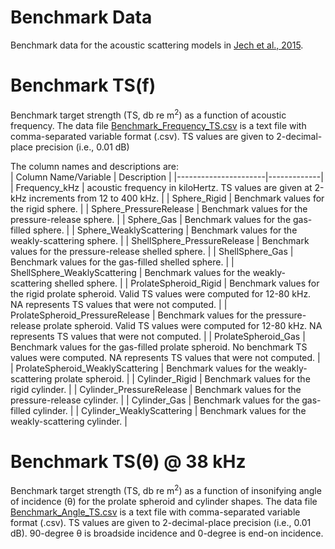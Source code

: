 # Benchmark Data
Benchmark data for the acoustic scattering models in [Jech et al., 2015](https://doi.org/10.1121/1.4937607).

# Benchmark TS(f)
Benchmark target strength (TS, db re m<sup>2</sup>) as a function of acoustic frequency. The data file [Benchmark_Frequency_TS.csv](https://github.com/ices-tools-dev/echoSMs/blob/main/BenchMark_Data/Benchmark_Frequency_TS.csv) is a text file with comma-separated variable format (.csv). TS values are given to 2-decimal-place precision (i.e., 0.01 dB)

The column names and descriptions are:</br>
| Column Name/Variable | Description |
|----------------------|-------------|
| Frequency_kHz | acoustic frequency in kiloHertz. TS values are given at 2-kHz increments from 12 to 400 kHz. |
| Sphere_Rigid | Benchmark values for the rigid sphere. |
| Sphere_PressureRelease | Benchmark values for the pressure-release sphere. |
| Sphere_Gas | Benchmark values for the gas-filled sphere. |
| Sphere_WeaklyScattering | Benchmark values for the weakly-scattering sphere. |
| ShellSphere_PressureRelease | Benchmark values for the pressure-release shelled sphere. |
| ShellSphere_Gas | Benchmark values for the gas-filled shelled sphere. |
| ShellSphere_WeaklyScattering | Benchmark values for the weakly-scattering shelled sphere. |
| ProlateSpheroid_Rigid | Benchmark values for the rigid prolate spheroid. Valid TS values were computed for 12-80 kHz. NA represents TS values that were not computed. |
| ProlateSpheroid_PressureRelease | Benchmark values for the pressure-release prolate spheroid. Valid TS values were computed for 12-80 kHz. NA represents TS values that were not computed. |
| ProlateSpheroid_Gas | Benchmark values for the gas-filled prolate spheroid. No benchmark TS values were computed. NA represents TS values that were not computed. |
| ProlateSpheroid_WeaklyScattering | Benchmark values for the weakly-scattering prolate spheroid. |
| Cylinder_Rigid | Benchmark values for the rigid cylinder. |
| Cylinder_PressureRelease | Benchmark values for the pressure-release cylinder. |
| Cylinder_Gas | Benchmark values for the gas-filled cylinder. |
| Cylinder_WeaklyScattering | Benchmark values for the weakly-scattering cylinder. |

# Benchmark TS(&theta;) @ 38 kHz
Benchmark target strength (TS, db re m<sup>2</sup>) as a function of insonifying angle of incidence (&theta;) for the prolate spheroid and cylinder shapes. The data file [Benchmark_Angle_TS.csv]() is a text file with comma-separated variable format (.csv). TS values are given to 2-decimal-place precision (i.e., 0.01 dB). 90-degree &theta; is broadside incidence and 0-degree is end-on incidence. 


